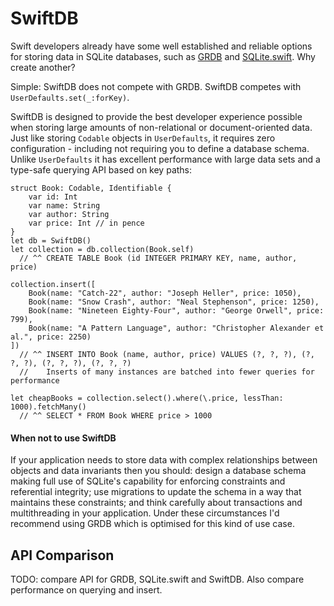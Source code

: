 # SwiftDB

Swift developers already have some well established and reliable options for storing data in SQLite databases, such as [GRDB](https://github.com/groue/GRDB.swift) and [SQLite.swift](https://github.com/stephencelis/SQLite.swift). Why create another?

Simple: SwiftDB does not compete with GRDB. SwiftDB competes with `UserDefaults.set(_:forKey)`.

SwiftDB is designed to provide the best developer experience possible when storing large amounts of non-relational or document-oriented data. Just like storing `Codable` objects in `UserDefaults`, it requires zero configuration - including not requiring you to define a database schema. Unlike `UserDefaults` it has excellent performance with large data sets and a type-safe querying API based on key paths:

```
struct Book: Codable, Identifiable {
    var id: Int
    var name: String
    var author: String
    var price: Int // in pence
}
let db = SwiftDB()
let collection = db.collection(Book.self)
  // ^^ CREATE TABLE Book (id INTEGER PRIMARY KEY, name, author, price)

collection.insert([
    Book(name: "Catch-22", author: "Joseph Heller", price: 1050),
    Book(name: "Snow Crash", author: "Neal Stephenson", price: 1250),
    Book(name: "Nineteen Eighty-Four", author: "George Orwell", price: 799),
    Book(name: "A Pattern Language", author: "Christopher Alexander et al.", price: 2250)
])
  // ^^ INSERT INTO Book (name, author, price) VALUES (?, ?, ?), (?, ?, ?), (?, ?, ?), (?, ?, ?)
  //    Inserts of many instances are batched into fewer queries for performance

let cheapBooks = collection.select().where(\.price, lessThan: 1000).fetchMany()
  // ^^ SELECT * FROM Book WHERE price > 1000
```

#### When not to use SwiftDB

If your application needs to store data with complex relationships between objects and data invariants then you should: design a database schema making full use of SQLite's capability for enforcing constraints and referential integrity; use migrations to update the schema in a way that maintains these constraints; and think carefully about transactions and multithreading in your application. Under these circumstances I'd recommend using GRDB which is optimised for this kind of use case.

## API Comparison

TODO: compare API for GRDB, SQLite.swift and SwiftDB. Also compare performance on querying and insert.
